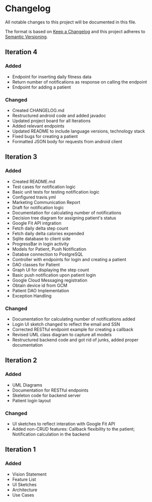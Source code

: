 # Changelog
All notable changes to this project will be documented in this file.

The format is based on [Keep a Changelog](http://keepachangelog.com/en/1.0.0/)
and this project adheres to [Semantic Versioning](http://semver.org/spec/v2.0.0.html).

## Iteration 4
### Added
- Endpoint for inserting daily fitness data
- Return number of notifications as response on calling the endpoint
- Endpoint for adding a patient

### Changed
- Created CHANGELOG.md
- Restructured android code and added javadoc
- Updated project board for all Iterations
- Added relevant endpoints
- Updated README to include language versions, technology stack
- Fixed bugs for creating a patient
- Formatted JSON body for requests from android client

## Iteration 3
### Added
- Created README.md
- Test cases for notification logic
- Basic unit tests for testing notification logic
- Configured travis.yml
- Marketing Communication Report
- Draft for notification logic
- Documentation for calculating number of notifications
- Decision tree diagram for assigning patient's status
- Google Fit API intgration
- Fetch daily delta step count
- Fetch daily delta calories expended
- Sqlite database to client side
- ProgressBar in login activity
- Models for Patient, Push Notification
- Databse connection to PostgreSQL
- Controller with endpoints for login and creating a patient
- DAO classes for Patient
- Graph UI for displaying the step count
- Basic push notification upon patient login
- Google Cloud Messaging registration
- Obtain device id from GCM
- Patient DAO Implementation
- Exception Handling

### Changed
- Documentation for calculating number of notifications added
- Login UI sketch changed to reflect the email and SSN
- Corrected RESTful endpoint example for creating a callback
- Revised UML class diagram to capture all models
- Restructured backend code and got rid of junks, added proper documentation

## Iteration 2
### Added
- UML Diagrams
- Documentation for RESTful endpoints
- Skeleton code for backend server
- Patient login layout

### Changed
- UI sketches to reflect interation with Google Fit API
- Added non-CRUD features: Callback flexibility to the patient; Notification calculation in the backend

## Iteration 1
### Added
- Vision Statement
- Feature List
- UI Sketches
- Architecture
- Use Cases

